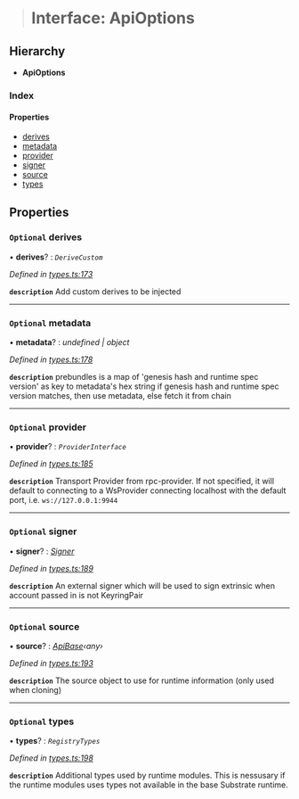 > # Interface: ApiOptions

## Hierarchy

* **ApiOptions**

### Index

#### Properties

* [derives](_types_.apioptions.md#optional-derives)
* [metadata](_types_.apioptions.md#optional-metadata)
* [provider](_types_.apioptions.md#optional-provider)
* [signer](_types_.apioptions.md#optional-signer)
* [source](_types_.apioptions.md#optional-source)
* [types](_types_.apioptions.md#optional-types)

## Properties

### `Optional` derives

• **derives**? : *`DeriveCustom`*

*Defined in [types.ts:173](https://github.com/polkadot-js/api/blob/6b0ad95/packages/api/src/types.ts#L173)*

**`description`** Add custom derives to be injected

___

### `Optional` metadata

• **metadata**? : *undefined | object*

*Defined in [types.ts:178](https://github.com/polkadot-js/api/blob/6b0ad95/packages/api/src/types.ts#L178)*

**`description`** prebundles is a map of 'genesis hash and runtime spec version' as key to metadata's hex string
if genesis hash and runtime spec version matches, then use metadata, else fetch it from chain

___

### `Optional` provider

• **provider**? : *`ProviderInterface`*

*Defined in [types.ts:185](https://github.com/polkadot-js/api/blob/6b0ad95/packages/api/src/types.ts#L185)*

**`description`** Transport Provider from rpc-provider. If not specified, it will default to
connecting to a WsProvider connecting localhost with the default port, i.e. `ws://127.0.0.1:9944`

___

### `Optional` signer

• **signer**? : *[Signer](_types_.signer.md)*

*Defined in [types.ts:189](https://github.com/polkadot-js/api/blob/6b0ad95/packages/api/src/types.ts#L189)*

**`description`** An external signer which will be used to sign extrinsic when account passed in is not KeyringPair

___

### `Optional` source

• **source**? : *[ApiBase](../classes/_base_.apibase.md)‹*any*›*

*Defined in [types.ts:193](https://github.com/polkadot-js/api/blob/6b0ad95/packages/api/src/types.ts#L193)*

**`description`** The source object to use for runtime information (only used when cloning)

___

### `Optional` types

• **types**? : *`RegistryTypes`*

*Defined in [types.ts:198](https://github.com/polkadot-js/api/blob/6b0ad95/packages/api/src/types.ts#L198)*

**`description`** Additional types used by runtime modules. This is nessusary if the runtime modules
uses types not available in the base Substrate runtime.